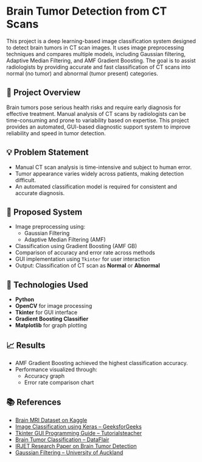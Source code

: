 # Brain Tumor Detection from CT Scans

This project is a deep learning-based image classification system designed to detect brain tumors in CT scan images. It uses image preprocessing techniques and compares multiple models, including Gaussian filtering, Adaptive Median Filtering, and AMF Gradient Boosting. The goal is to assist radiologists by providing accurate and fast classification of CT scans into normal (no tumor) and abnormal (tumor present) categories.

## 🧠 Project Overview

Brain tumors pose serious health risks and require early diagnosis for effective treatment. Manual analysis of CT scans by radiologists can be time-consuming and prone to variability based on expertise. This project provides an automated, GUI-based diagnostic support system to improve reliability and speed in tumor detection.

## 💡 Problem Statement

- Manual CT scan analysis is time-intensive and subject to human error.
- Tumor appearance varies widely across patients, making detection difficult.
- An automated classification model is required for consistent and accurate diagnosis.

## 🧪 Proposed System

- Image preprocessing using:
  - Gaussian Filtering
  - Adaptive Median Filtering (AMF)
- Classification using Gradient Boosting (AMF GB)
- Comparison of accuracy and error rate across methods
- GUI implementation using `Tkinter` for user interaction
- Output: Classification of CT scan as **Normal** or **Abnormal**

## 🔧 Technologies Used

- **Python**
- **OpenCV** for image processing
- **Tkinter** for GUI interface
- **Gradient Boosting Classifier**
- **Matplotlib** for graph plotting

## 📈 Results

- AMF Gradient Boosting achieved the highest classification accuracy.
- Performance visualized through:
  - Accuracy graph
  - Error rate comparison chart

## 📚 References

- [Brain MRI Dataset on Kaggle](https://www.kaggle.com/navoneel/brain-mri-images-for-brain-tumor-detection)
- [Image Classification using Keras – GeeksforGeeks](https://www.geeksforgeeks.org/python-image-classification-using-keras/)
- [Tkinter GUI Programming Guide – Tutorialsteacher](https://www.tutorialsteacher.com/python/create-gui-using-tkinter-python)
- [Brain Tumor Classification – DataFlair](https://data-flair.training/blogs/brain-tumor-classification-machine-learning/)
- [IRJET Research Paper on Brain Tumor Detection](https://www.irjet.net/archives/V6/i10/IRJET-V6I10148.pdf)
- [Gaussian Filtering – University of Auckland](https://www.cs.auckland.ac.nz)
